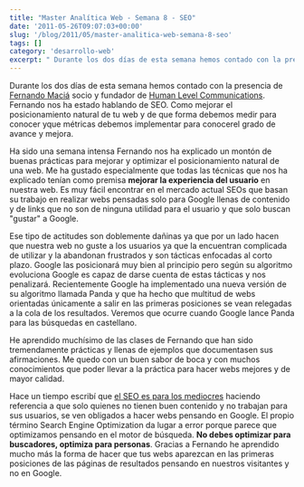 ```yaml
---
title: "Master Analítica Web - Semana 8 - SEO"
date: '2011-05-26T09:07:03+00:00'
slug: '/blog/2011/05/master-analitica-web-semana-8-seo'
tags: []
category: 'desarrollo-web'
excerpt: " Durante los dos días de esta semana hemos contado con la presencia de Fernando Maciá"
---
```

 Durante los dos días de esta semana hemos contado con la presencia de [Fernando Maciá](http://static.squarespace.com/static/5303797ae4b0c6ad9e43f072/5303ce80e4b0400995a883d6/5303cf35e4b0400995a88b0c/1392758581676/?format=original) socio y fundador de [Human Level Communications](http://www.humanlevel.com/hlc/equipo/fernando-macia.html). Fernando nos ha estado hablando de SEO. Como mejorar el posicionamiento natural de tu web y de que forma debemos medir para conocer yque métricas debemos implementar para conocerel grado de avance y mejora.

Ha sido una semana intensa Fernando nos ha explicado un montón de buenas prácticas para mejorar y optimizar el posicionamiento natural de una web. Me ha gustado especialmente que todas las técnicas que nos ha explicado tenían como premisa **mejorar la experiencia del usuario** en nuestra web. Es muy fácil encontrar en el mercado actual SEOs que basan su trabajo en realizar webs pensadas solo para Google llenas de contenido y de links que no son de ninguna utilidad para el usuario y que solo buscan "gustar" a Google.

Ese tipo de actitudes son doblemente dañinas ya que por un lado hacen que nuestra web no guste a los usuarios ya que la encuentran complicada de utilizar y la abandonan frustrados y son tácticas enfocadas al corto plazo. Google las posicionará muy bien al principio pero según su algoritmo evoluciona Google es capaz de darse cuenta de estas tácticas y nos penalizará. Recientemente Google ha implementado una nueva versión de su algoritmo llamada Panda y que ha hecho que multitud de webs orientadas únicamente a salir en las primeras posiciones se vean relegadas a la cola de los resultados. Veremos que ocurre cuando Google lance Panda para las búsquedas en castellano.

He aprendido muchísimo de las clases de Fernando que han sido tremendamente prácticas y llenas de ejemplos que documentasen sus afirmaciones. Me quedo con un buen sabor de boca y con muchos conocimientos que poder llevar a la práctica para hacer webs mejores y de mayor calidad.

Hace un tiempo escribí que [el SEO es para los mediocres](http://static.squarespace.com/static/5303797ae4b0c6ad9e43f072/5303ce80e4b0400995a883d6/5303cf3be4b0400995a88b4a/1392758587588/el-seo-es-para-los-mediocres?format=original) haciendo referencia a que solo quienes no tienen buen contenido y no trabajan para sus usuarios, se ven obligados a hacer webs pensando en Google. El propio término Search Engine Optimization da lugar a error porque parece que optimizamos pensando en el motor de búsqueda.  **No debes optimizar para buscadores, optimiza para personas**. Gracias a Fernando he aprendido mucho más la forma de hacer que tus webs aparezcan en las primeras posiciones de las páginas de resultados pensando en nuestros visitantes y no en Google.
